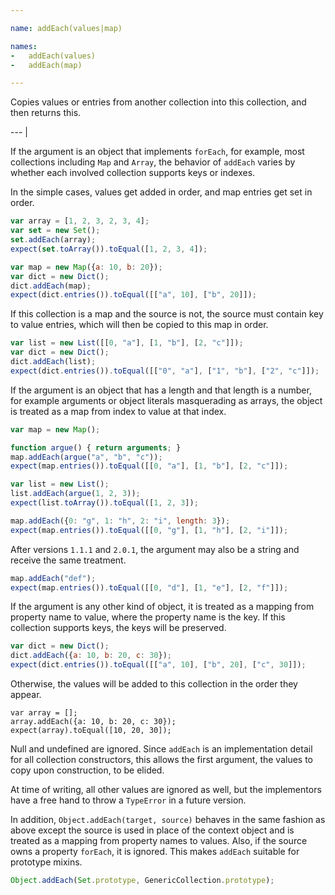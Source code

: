 ```yaml
---

name: addEach(values|map)

names:
-   addEach(values)
-   addEach(map)

---
```


Copies values or entries from another collection into this collection,
and then returns this.

--- |

If the argument is an object that implements `forEach`, for example, most
collections including `Map` and `Array`, the behavior of `addEach` varies by
whether each involved collection supports keys or indexes.

In the simple cases, values get added in order, and map entries get set in
order.

```js
var array = [1, 2, 3, 2, 3, 4];
var set = new Set();
set.addEach(array);
expect(set.toArray()).toEqual([1, 2, 3, 4]);

var map = new Map({a: 10, b: 20});
var dict = new Dict();
dict.addEach(map);
expect(dict.entries()).toEqual([["a", 10], ["b", 20]]);
```

If this collection is a map and the source is not, the source must contain key
to value entries, which will then be copied to this map in order.

```js
var list = new List([[0, "a"], [1, "b"], [2, "c"]]);
var dict = new Dict();
dict.addEach(list);
expect(dict.entries()).toEqual([["0", "a"], ["1", "b"], ["2", "c"]]);
```

If the argument is an object that has a length and that length is a number, for
example arguments or object literals masquerading as arrays, the object is
treated as a map from index to value at that index.

```js
var map = new Map();

function argue() { return arguments; }
map.addEach(argue("a", "b", "c"));
expect(map.entries()).toEqual([[0, "a"], [1, "b"], [2, "c"]]);

var list = new List();
list.addEach(argue(1, 2, 3));
expect(list.toArray()).toEqual([1, 2, 3]);

map.addEach({0: "g", 1: "h", 2: "i", length: 3});
expect(map.entries()).toEqual([[0, "g"], [1, "h"], [2, "i"]]);
```

After versions `1.1.1` and `2.0.1`, the argument may also be a string and
receive
the same treatment.

```js
map.addEach("def");
expect(map.entries()).toEqual([[0, "d"], [1, "e"], [2, "f"]]);
```

If the argument is any other kind of object, it is treated as a mapping from
property name to value, where the property name is the key.
If this collection supports keys, the keys will be preserved.

```js
var dict = new Dict();
dict.addEach({a: 10, b: 20, c: 30});
expect(dict.entries()).toEqual([["a", 10], ["b", 20], ["c", 30]]);
```

Otherwise, the values will be added to this collection in the order they appear.

```
var array = [];
array.addEach({a: 10, b: 20, c: 30});
expect(array).toEqual([10, 20, 30]);
```

Null and undefined are ignored.
Since `addEach` is an implementation detail for all collection constructors,
this allows the first argument, the values to copy upon construction, to be
elided.

At time of writing, all other values are ignored as well, but the implementors
have a free hand to throw a `TypeError` in a future version.

In addition, `Object.addEach(target, source)` behaves in the same fashion as
above except the source is used in place of the context object and is treated as
a mapping from property names to values.
Also, if the source owns a property `forEach`, it is ignored.
This makes `addEach` suitable for prototype mixins.

```js
Object.addEach(Set.prototype, GenericCollection.prototype);
```

